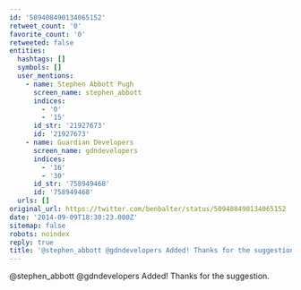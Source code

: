 ```yaml
---
id: '509408490134065152'
retweet_count: '0'
favorite_count: '0'
retweeted: false
entities:
  hashtags: []
  symbols: []
  user_mentions:
    - name: Stephen Abbott Pugh
      screen_name: stephen_abbott
      indices:
        - '0'
        - '15'
      id_str: '21927673'
      id: '21927673'
    - name: Guardian Developers
      screen_name: gdndevelopers
      indices:
        - '16'
        - '30'
      id_str: '758949468'
      id: '758949468'
  urls: []
original_url: https://twitter.com/benbalter/status/509408490134065152
date: '2014-09-09T18:30:23.000Z'
sitemap: false
robots: noindex
reply: true
title: '@stephen_abbott @gdndevelopers Added! Thanks for the suggestion.'
---
```


@stephen_abbott @gdndevelopers Added! Thanks for the suggestion.